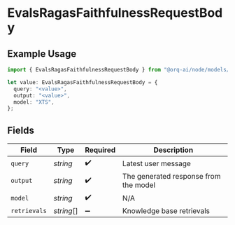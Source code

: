 # EvalsRagasFaithfulnessRequestBody

## Example Usage

```typescript
import { EvalsRagasFaithfulnessRequestBody } from "@orq-ai/node/models/operations";

let value: EvalsRagasFaithfulnessRequestBody = {
  query: "<value>",
  output: "<value>",
  model: "XTS",
};
```

## Fields

| Field                                 | Type                                  | Required                              | Description                           |
| ------------------------------------- | ------------------------------------- | ------------------------------------- | ------------------------------------- |
| `query`                               | *string*                              | :heavy_check_mark:                    | Latest user message                   |
| `output`                              | *string*                              | :heavy_check_mark:                    | The generated response from the model |
| `model`                               | *string*                              | :heavy_check_mark:                    | N/A                                   |
| `retrievals`                          | *string*[]                            | :heavy_minus_sign:                    | Knowledge base retrievals             |